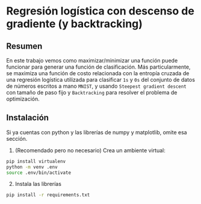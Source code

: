 # Regresión logística con descenso de gradiente (y backtracking)

## Resumen

En este trabajo vemos como maximizar/minimizar una función puede funcionar para generar una función de clasificación. Más particularmente, se maximiza una función de costo relacionada con la entropía cruzada de una regresión logística utilizada para clasificar `1s` y `0s` del conjunto de datos de números escritos a mano `MNIST`, y usando `Steepest gradient descent` con tamaño de paso fijo y `Backtracking` para resolver el problema de optimización.

## Instalación

Si ya cuentas con python y las librerías de numpy y matplotlib, omite esa sección.

1. (Recomendado pero no necesario) Crea un ambiente virtual:
   
```sh
pip install virtualenv    
python -m venv .env
source .env/bin/activate
```

2. Instala las librerías

```sh
pip install -r requirements.txt
```
